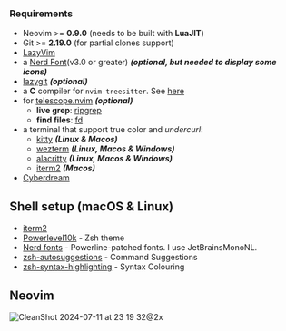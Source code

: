 ### Requirements

- Neovim >= **0.9.0** (needs to be built with **LuaJIT**)
- Git >= **2.19.0** (for partial clones support)
- [LazyVim](https://www.lazyvim.org/)
- a [Nerd Font](https://www.nerdfonts.com/)(v3.0 or greater) **_(optional, but needed to display some icons)_**
- [lazygit](https://github.com/jesseduffield/lazygit) **_(optional)_**
- a **C** compiler for `nvim-treesitter`. See [here](https://github.com/nvim-treesitter/nvim-treesitter#requirements)
- for [telescope.nvim](https://github.com/nvim-telescope/telescope.nvim) **_(optional)_**
  - **live grep**: [ripgrep](https://github.com/BurntSushi/ripgrep)
  - **find files**: [fd](https://github.com/sharkdp/fd)
- a terminal that support true color and _undercurl_:
  - [kitty](https://github.com/kovidgoyal/kitty) **_(Linux & Macos)_**
  - [wezterm](https://github.com/wez/wezterm) **_(Linux, Macos & Windows)_**
  - [alacritty](https://github.com/alacritty/alacritty) **_(Linux, Macos & Windows)_**
  - [iterm2](https://iterm2.com/) **_(Macos)_**
- [Cyberdream](https://github.com/scottmckendry/cyberdream.nvim)

## Shell setup (macOS & Linux)

- [iterm2](https://iterm2.com/)
- [Powerlevel10k](https://github.com/romkatv/powerlevel10k) - Zsh theme
- [Nerd fonts](https://github.com/ryanoasis/nerd-fonts) - Powerline-patched fonts. I use JetBrainsMonoNL.
- [zsh-autosuggestions](https://github.com/zsh-users/zsh-autosuggestions) - Command Suggestions
- [zsh-syntax-highlighting](https://github.com/zsh-users/zsh-syntax-highlighting) - Syntax Colouring


## Neovim
![CleanShot 2024-07-11 at 23 19 32@2x](https://github.com/user-attachments/assets/b31ef724-ce14-47e1-bc56-386a010c88b5)
